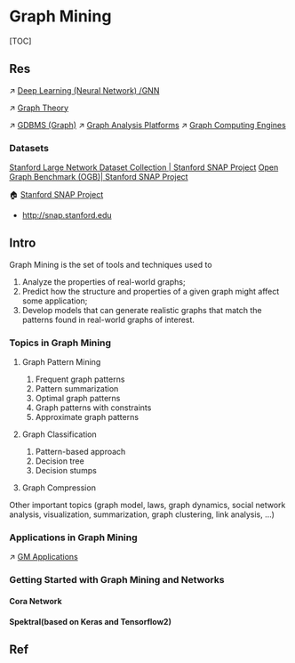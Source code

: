 # Graph Mining

[TOC]



## Res
↗ [Deep Learning (Neural Network) /GNN](../../../Artificial%20Intelligence/🗝️%20AI%20Basics%20&%20Machine%20Learning/📌%20Deep%20Learning%20(Neural%20Network)/🗿%20Neural%20Network%20Models/🕸️%20GNN%20(Graph%20Neural%20Network)/GNN%20(Graph%20Neural%20Network).md)

↗ [Graph Theory](../../../🧮%20Math%20&%20Theoretical%20Computer%20Science%20(TCS)/Graph%20Theory/Graph%20Theory.md)

↗ [GDBMS (Graph)](../../../🔑%20CS%20Core/🍕%20Database%20System/DBMS%20(DataBase%20Management%20System)%20Implementations/GDBMS%20(Graph)/GDBMS%20(Graph).md)
↗ [Graph Analysis Platforms](Graph%20Analysis/🚣🏻‍♂️%20Graph%20Analysis%20Platforms/Graph%20Analysis%20Platforms.md)
↗ [Graph Computing Engines](Graph%20Analysis/🔥%20Graph%20Computing%20Engines/Graph%20Computing%20Engines.md)


### Datasets
[Stanford Large Network Dataset Collection | Stanford SNAP Project](http://snap.stanford.edu/data/)
[Open Graph Benchmark (OGB)| Stanford SNAP Project](https://github.com/snap-stanford/ogb)

🏠 [Stanford SNAP Project](https://github.com/snap-stanford/snap)
- <a>http://snap.stanford.edu</a>



## Intro
Graph Mining is the set of tools and techniques used to
1. Analyze the properties of real-world graphs;
2. Predict how the structure and properties of a given graph might affect some application;
3. Develop models that can generate realistic graphs that match the patterns found in real-world graphs of interest.


### Topics in Graph Mining
1. Graph Pattern Mining
	1. Frequent graph patterns  
	2. Pattern summarization  
	3. Optimal graph patterns  
	4. Graph patterns with constraints
	5. Approximate graph patterns 

2. Graph Classification
	1. Pattern-based approach
	2. Decision tree  
	3. Decision stumps 

3. Graph Compression

Other important topics (graph model, laws, graph dynamics, social network analysis, visualization, summarization, graph clustering, link analysis, ...)


### Applications in Graph Mining
↗ [GM Applications](👾%20GM%20Applications/GM%20Applications.md)


### Getting Started with Graph Mining and Networks
#### Cora Network


#### Spektral(based on Keras and Tensorflow2)




## Ref
[Understanding Graph Mining]: https://towardsdatascience.com/understanding-graph-mining-e713183a64f3
[图挖掘基本概念]: https://blog.csdn.net/qq_41653753/article/details/79112436

[👍 图分析算法的应用]: https://coladrill.github.io/2021/02/17/图分析算法的应用/

[👍 图算法在网络黑产挖掘中的思考]: https://www.secrss.com/articles/28762

